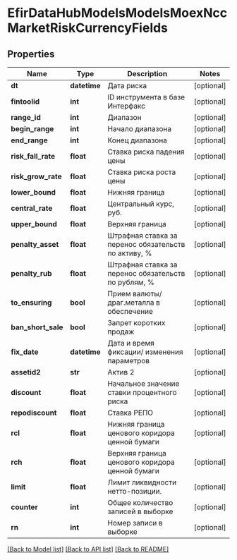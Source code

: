 # EfirDataHubModelsModelsMoexNccMarketRiskCurrencyFields

## Properties
Name | Type | Description | Notes
------------ | ------------- | ------------- | -------------
**dt** | **datetime** | Дата риска | [optional] 
**fintoolid** | **int** | ID инструмента в базе Интерфакс | [optional] 
**range_id** | **int** | Диапазон | [optional] 
**begin_range** | **int** | Начало диапазона | [optional] 
**end_range** | **int** | Конец диапазона | [optional] 
**risk_fall_rate** | **float** | Ставка риска падения цены | [optional] 
**risk_grow_rate** | **float** | Ставка риска роста цены | [optional] 
**lower_bound** | **float** | Нижняя граница | [optional] 
**central_rate** | **float** | Центральный курс, руб. | [optional] 
**upper_bound** | **float** | Верхняя  граница | [optional] 
**penalty_asset** | **float** | Штрафная ставка за перенос обязательств по активу, % | [optional] 
**penalty_rub** | **float** | Штрафная ставка за перенос обязательств по рублям, % | [optional] 
**to_ensuring** | **bool** | Прием валюты/драг.металла в обеспечение | [optional] 
**ban_short_sale** | **bool** | Запрет коротких продаж | [optional] 
**fix_date** | **datetime** | Дата и время фиксации/ изменения параметров | [optional] 
**assetid2** | **str** | Актив 2 | [optional] 
**discount** | **float** | Начальное значение ставки процентного риска | [optional] 
**repodiscount** | **float** | Ставка РЕПО | [optional] 
**rcl** | **float** | Нижняя граница ценового коридора ценной бумаги | [optional] 
**rch** | **float** | Верхняя граница ценового коридора ценной бумаги | [optional] 
**limit** | **float** | Лимит ликвидности нетто-позиции. | [optional] 
**counter** | **int** | Общее количество записей в выборке | [optional] 
**rn** | **int** | Номер записи в выборке | [optional] 

[[Back to Model list]](../README.md#documentation-for-models) [[Back to API list]](../README.md#documentation-for-api-endpoints) [[Back to README]](../README.md)

